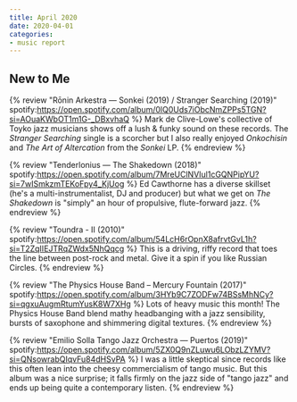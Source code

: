 ```yaml
---
title: April 2020
date: 2020-04-01
categories:
- music report
---
```


## New to Me

{% review "Rōnin Arkestra — Sonkei (2019) / Stranger Searching (2019)"
  spotify:https://open.spotify.com/album/0lQ0Uds7iObcNmZPPs5TGN?si=AOuaKWbOT1m1G-_DBxvhaQ
%}
  Mark de Clive-Lowe's collective of Toyko jazz musicians shows off a lush & funky sound on these records. The _Stranger Searching_ single is a scorcher but I also really enjoyed _Onkochisin_ and _The Art of Altercation_ from the _Sonkei_ LP.
{% endreview %}

{% review "Tenderlonius — The Shakedown (2018)"
  spotify:https://open.spotify.com/album/7MreUClNVIul1cGQNPipYU?si=7wISmkzmTEKoFpy4_KjUog
%}
  Ed Cawthorne has a diverse skillset (he's a multi-instrumentalist, DJ and producer) but what we get on _The Shakedown_ is "simply" an hour of propulsive, flute-forward jazz.
{% endreview %}

{% review "Toundra - II (2010)"
  spotify:https://open.spotify.com/album/54LcH6rOpnX8afrvtGvL1h?si=T2ZqIIEJTRqZWdx5NhQqcg
%}
  This is a driving, riffy record that toes the line between post-rock and metal. Give it a spin if you like Russian Circles.
{% endreview %}

{% review "The Physics House Band – Mercury Fountain (2017)"
  spotify:https://open.spotify.com/album/3HYb9C7ZODFw74BSsMhNCy?si=qgxuAugmRtumYusK8W7XHg
%}
  Lots of heavy music this month! The Physics House Band blend mathy headbanging with a jazz sensibility, bursts of saxophone and shimmering digital textures.
{% endreview %}

{% review "Emilio Solla Tango Jazz Orchestra — Puertos (2019)"
  spotify:https://open.spotify.com/album/5ZX0Q9nZLuwu6LObzLZYMV?si=QNsowrabQIqvFu84dHSvPA
%}
  I was a little skeptical since records like this often lean into the cheesy commercialism of tango music. But this album was a nice surprise; it falls firmly on the jazz side of "tango jazz" and ends up being quite a contemporary listen.
{% endreview %}
